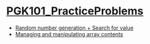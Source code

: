 # [PGK101_PracticeProblems](../)

- [Random number generation + Search for value](rngMinMax)
- [Managing and manipulating array contents](squareAverage)